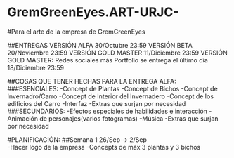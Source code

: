 # GremGreenEyes.ART-URJC-
#Para el arte de la empresa de GremGreenEyes

##ENTREGAS 
VERSIÓN ALFA 30/Octubre 23:59
VERSIÓN BETA 20/Noviembre 23:59
VERSIÓN GOLD MASTER 11/Diciembre 23:59
VERSIÓN GOLD MASTER: Redes sociales más Portfolio se entrega el último día  18/Diciembre 23:59

##COSAS QUE TENER HECHAS PARA LA ENTREGA ALFA: 
###ESENCIALES:
-Concept de Plantas 
-Concept de Bichos
-Concept de Invernadro/Carro
-Concept de Interior del Invernadero
-Concept de los edificios del Carro
-Interfaz 
-Extras que surjan por necesidad
###SECUNDARIOS:
-Efectos especiales de habilidades e interacción
-Animación de personajes(varios fotogramas)
-Música
-Extras que surjan por necesidad

#PLANIFICACIÓN:
##Semana 1 26/Sep -> 2/Sep    
-Hacer logo de la empresa
-Concepts de máx 3 plantas y 3 bichos
